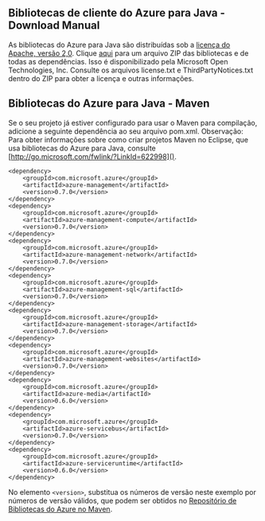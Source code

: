 ## Bibliotecas de cliente do Azure para Java - Download Manual

As bibliotecas do Azure para Java são distribuídas sob a [licença do Apache, versão 2,0][license]. Clique [aqui][zip-download] para um arquivo ZIP das bibliotecas e de todas as dependências. Isso é disponibilizado pela Microsoft Open Technologies, Inc. Consulte os arquivos license.txt e ThirdPartyNotices.txt dentro do ZIP para obter a licença e outras informações.

## Bibliotecas do Azure para Java - Maven

Se o seu projeto já estiver configurado para usar o Maven para compilação, adicione a seguinte dependência ao seu arquivo pom.xml. Observação: Para obter informações sobre como criar projetos Maven no Eclipse, que usa bibliotecas do Azure para Java, consulte [http://go.microsoft.com/fwlink/?LinkId=622998]().

	<dependency>
	    <groupId>com.microsoft.azure</groupId>
	    <artifactId>azure-management</artifactId>
	    <version>0.7.0</version>
	</dependency>
	<dependency>
	    <groupId>com.microsoft.azure</groupId>
	    <artifactId>azure-management-compute</artifactId>
	    <version>0.7.0</version>
	</dependency>
	<dependency>
	    <groupId>com.microsoft.azure</groupId>
	    <artifactId>azure-management-network</artifactId>
	    <version>0.7.0</version>
	</dependency>
	<dependency>
	    <groupId>com.microsoft.azure</groupId>
	    <artifactId>azure-management-sql</artifactId>
	    <version>0.7.0</version>
	</dependency>
	<dependency>
	    <groupId>com.microsoft.azure</groupId>
	    <artifactId>azure-management-storage</artifactId>
	    <version>0.7.0</version>
	</dependency>
	<dependency>
	    <groupId>com.microsoft.azure</groupId>
	    <artifactId>azure-management-websites</artifactId>
	    <version>0.7.0</version>
	</dependency>
	<dependency>
	    <groupId>com.microsoft.azure</groupId>
	    <artifactId>azure-media</artifactId>
	    <version>0.6.0</version>
	</dependency>
	<dependency>
	    <groupId>com.microsoft.azure</groupId>
	    <artifactId>azure-servicebus</artifactId>
	    <version>0.7.0</version>
	</dependency>
	<dependency>
	    <groupId>com.microsoft.azure</groupId>
	    <artifactId>azure-serviceruntime</artifactId>
	    <version>0.6.0</version>
	</dependency>


No elemento `<version>`, substitua os números de versão neste exemplo por números de versão válidos, que podem ser obtidos no [Repositório de Bibliotecas do Azure no Maven](http://go.microsoft.com/fwlink/?LinkID=286274).

[license]: http://www.apache.org/licenses/LICENSE-2.0.html
[zip-download]: http://go.microsoft.com/fwlink/?LinkId=253887

<!---HONumber=August15_HO8-->